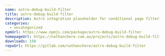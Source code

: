 ```yaml
---
name: astro-debug-build-filter
title: astro-debug-build-filter
description: Astro integration placeholder for conditional page filtering.
categories:
  - uncategorized
npmUrl: https://www.npmjs.com/package/astro-debug-build-filter
homepageUrl: https://nathanchere.com.au/projects/astro-debug-build-filter
downloads: 150
repoUrl: https://gitlab.com/nathanchere/astro-debug-build-filter
---
```

